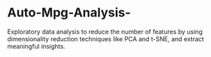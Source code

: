 # Auto-Mpg-Analysis-
 Exploratory data analysis to reduce the number of features by using dimensionality reduction techniques like PCA and t-SNE, and extract meaningful insights.
